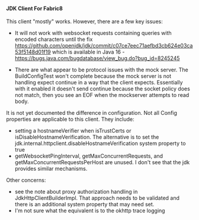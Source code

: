 #### JDK Client For Fabric8

This client "mostly" works.  However, there are a few key issues:

* It will not work with websocket requests containing queries with encoded characters until the fix https://github.com/openjdk/jdk/commit/c07ce7eec71aefbd3cb624e03ca53f5148d01f19 which is available in Java 16 - https://bugs.java.com/bugdatabase/view_bug.do?bug_id=8245245

* There are what appear to be protocol issues with the mock server.  The BuildConfigTest won't complete because the mock server is not handling expect continue in a way that the client expects.  Essentially with it enabled it doesn't send continue because the socket policy does not match, then you see an EOF when the mockserver attempts to read body.

It is not yet documented the difference in configuration.  Not all Config properties are applicable to this client.  They include:
- setting a hostnameVerifier when isTrustCerts or isDisableHostnameVerification.  The alternative is to set the jdk.internal.httpclient.disableHostnameVerification system property to true
- getWebsocketPingInterval, getMaxConcurrentRequests, and getMaxConcurrentRequestsPerHost are unused.  I don't see that the jdk provides similar mechanisms.

Other concerns:
- see the note about proxy authorization handling in JdkHttpClientBuilderImpl.  That approach needs to be validated and there is an additional system property that may need set.
- I'm not sure what the equivalent is to the okhttp trace logging
